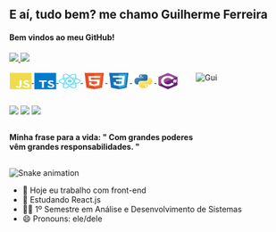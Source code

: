 ## E aí, tudo bem? me chamo Guilherme Ferreira

#### Bem vindos ao meu GitHub!

 <div>
  <a href="https://github.com/guilherme1313">
  <img height="160em" src="https://github-readme-stats.vercel.app/api?username=guilherme1313&show_icons=true&theme=dark&include_all_commits=true&count_private=true"/>
    
  <img height="160em" src="https://github-readme-stats.vercel.app/api/top-langs/?username=guilherme1313&layout=compact&langs_count=7&theme=dark"/>
</div>
  
  <div style="display: inline_block"><br>
  <img align="center" alt="Gui-Js" height="30" width="40" src="https://raw.githubusercontent.com/devicons/devicon/master/icons/javascript/javascript-plain.svg">
  <img align="center" alt="Gui-Ts" height="30" width="40" src="https://raw.githubusercontent.com/devicons/devicon/master/icons/typescript/typescript-plain.svg">
  <img align="center" alt="Gui-React" height="30" width="40" src="https://raw.githubusercontent.com/devicons/devicon/master/icons/react/react-original.svg">
  <img align="center" alt="Gui-HTML" height="30" width="40" src="https://raw.githubusercontent.com/devicons/devicon/master/icons/html5/html5-original.svg">
  <img align="center" alt="Gui-CSS" height="30" width="40" src="https://raw.githubusercontent.com/devicons/devicon/master/icons/css3/css3-original.svg">
  <img align="center" alt="Gui-Python" height="30" width="40" src="https://raw.githubusercontent.com/devicons/devicon/master/icons/python/python-original.svg">
  <img align="center" alt="Gui-Csharp" height="30" width="40" src="https://raw.githubusercontent.com/devicons/devicon/master/icons/csharp/csharp-original.svg">
  <img align="right" alt="Gui" height="170" width="170" src="https://img.wattpad.com/106e8b7df28260282632dd0f145551887f52b939/68747470733a2f2f73332e616d617a6f6e6177732e636f6d2f776174747061642d6d656469612d736572766963652f53746f7279496d6167652f416c55644563494a5a7777476c673d3d2d3933333437363631312e313632393266363537326230353039323635313435333431303234362e676966">
</div>
  
  ##
  
  <div>  
  <a href="https://instagram.com/guilier_me" target="_blank"><img src="https://img.shields.io/badge/-Instagram-%23E4405F?style=for-the-badge&logo=instagram&logoColor=white" target="_blank"></a>
  <a href = "mailto:gui.2001@hotmail.com"><img src="https://img.shields.io/badge/Microsoft_Outlook-0078D4?style=for-the-badge&logo=microsoft-outlook&logoColor=white" target="_blank"></a>
  <a href="https://www.linkedin.com/in/guilherme-ferreira-04b4b619a/" target="_blank"><img src="https://img.shields.io/badge/-LinkedIn-%230077B5?style=for-the-badge&logo=linkedin&logoColor=white" target="_blank"></a>
 </div>
  
 ##
 #### Minha frase para a vida: " Com grandes poderes vêm grandes responsabilidades. "
  

  ##
 
 
![Snake animation](https://github.com/guilherme1313/guilherme1313/blob/output/github-contribution-grid-snake.svg)

- 🔭 Hoje eu trabalho com front-end
- 🌱 Estudando React.js
- 👨‍💻 1º Semestre em Análise e Desenvolvimento de Sistemas 
- 😄 Pronouns: ele/dele

